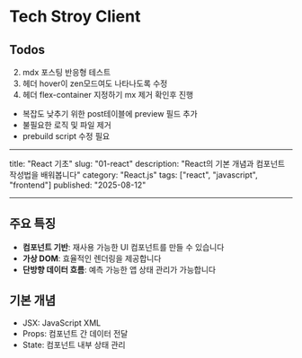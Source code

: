 # Tech Stroy Client

## Todos

2. mdx 포스팅 반응형 테스트
3. 헤더 hover이 zen모드여도 나타나도록 수정
4. 헤더 flex-container 지정하기 mx 제거 확인후 진행

- 복잡도 낮추기 위한 post테이블에 preview 필드 추가
- 불필요한 로직 및 파일 제거
- prebuild script 수정 필요

---

title: "React 기초"
slug: "01-react"
description: "React의 기본 개념과 컴포넌트 작성법을 배워봅니다"
category: "React.js"
tags: ["react", "javascript", "frontend"]
published: "2025-08-12"

---

## 주요 특징

- **컴포넌트 기반**: 재사용 가능한 UI 컴포넌트를 만들 수 있습니다
- **가상 DOM**: 효율적인 렌더링을 제공합니다
- **단방향 데이터 흐름**: 예측 가능한 앱 상태 관리가 가능합니다

## 기본 개념

- JSX: JavaScript XML
- Props: 컴포넌트 간 데이터 전달
- State: 컴포넌트 내부 상태 관리
